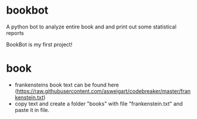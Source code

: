 # bookbot
A python bot to analyze entire book and and print out some statistical reports

BookBot is my first project!

# book
- frankensteins book text can be found here (https://raw.githubusercontent.com/asweigart/codebreaker/master/frankenstein.txt)
- copy text and create a folder "books" with file "frankenstein.txt" and paste it in file.  